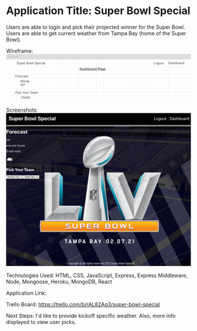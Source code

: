 <h1>
Application Title:
Super Bowl Special
</h1>

Users are able to login and pick their projected winner for the Super Bowl. Users are able to get current weather from Tampa Bay (home of the Super Bowl).


Wireframe:
![Wireframe](./src/imgs/dashboard.png)

Screenshots:
![Application](./src/imgs/application.png)


Technologies Used: HTML, CSS, JavaScript, Express, Express Middleware, Node, Mongoose, Heroku, MongoDB, React

Application Link:


Trello Board:
https://trello.com/b/rAL82Aq3/super-bowl-special

Next Steps: 
I'd like to provide kickoff specific weather. Also, more info displayed to view user picks.